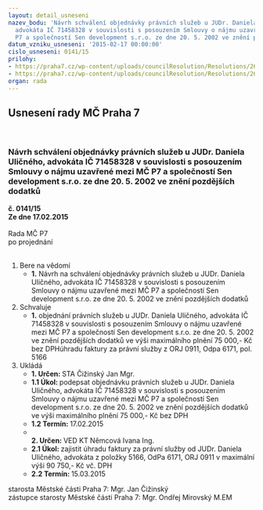 ```yaml
---
layout: detail_usneseni
nazev_bodu: 'Návrh schválení objednávky právních služeb u JUDr. Daniela Uličného,
  advokáta IČ 71458328 v souvislosti s posouzením Smlouvy o nájmu uzavřené mezi MČ
  P7 a společností Sen development s.r.o. ze dne 20. 5. 2002 ve znění pozdějších dodatků '
datum_vzniku_usneseni: '2015-02-17 00:00:00'
cislo_usneseni: 0141/15
prilohy:
- https://praha7.cz/wp-content/uploads/councilResolution/Resolutions/26707/9-15-p%c5%99%c3%adloha_%c4%8d.1-dz-uli%c4%8dn%c3%bd.doc
- https://praha7.cz/wp-content/uploads/councilResolution/Resolutions/26707/9-15-p%c5%99%c3%adloha%c4%8d._2-v%c3%bdpisares-uli%c4%8dn%c3%bd.pdf
organ: rada
---
```

<div id="ucUsn_pList" class="usn">
	<span><h2>Usnesení rady MČ Praha 7 </h2>
<br></span><div class="standBody">
<span><h3>Návrh schválení objednávky právních služeb u JUDr. Daniela Uličného, advokáta IČ 71458328 v souvislosti s posouzením Smlouvy o nájmu uzavřené mezi MČ P7 a společností Sen development s.r.o. ze dne 20. 5. 2002 ve znění pozdějších dodatků </h3></span><div class="center">
		<strong>č. 0141/15</strong><br>
	</div>
<div class="center">
		<strong>Ze dne 17.02.2015</strong><br><br>
	</div>Rada MČ P7<br> po projednání<br><br><ol>
<li>Bere na vědomí<ul><li>
<strong>1.</strong> Návrh na schválení objednávky právních služeb u JUDr. Daniela Uličného, advokáta IČ 71458328 v souvislosti s posouzením Smlouvy o nájmu uzavřené mezi MČ P7 a společností Sen development s.r.o. ze dne 20. 5. 2002 ve znění pozdějších dodatků </li></ul>
</li>
<li>Schvaluje<ul><li>
<strong>1.</strong> objednání právních služeb u JUDr. Daniela Uličného, advokáta IČ 71458328  v souvislosti s posouzením Smlouvy o nájmu uzavřené mezi MČ P7 a společností Sen development s.r.o. ze dne 20. 5. 2002 ve znění pozdějších dodatků ve výši maximálního plnění 75 000,- Kč bez DPHúhradu faktury za právní služby z ORJ 0911, Odpa 6171, pol. 5166     </li></ul>
</li>
<li>Ukládá<ul>
<li>
<strong>1. Určen: </strong>STA Čižinský Jan Mgr.</li>
<li>
<strong>1.1 Úkol: </strong>podepsat objednávku právních služeb u JUDr. Daniela Uličného, advokáta IČ 71458328 v souvislosti s posouzením Smlouvy o nájmu uzavřené mezi MČ P7 a společností Sen development s.r.o. ze dne 20. 5. 2002 ve znění pozdějších dodatků ve výši maximálního plnění 75 000,- Kč bez DPH</li>
<li>
<strong>1.2 Termín: </strong>17.02.2015</li>
<li>
<strong><br>2. Určen: </strong>VED KT Němcová Ivana Ing.</li>
<li>
<strong>2.1 Úkol: </strong>zajistit úhradu faktury za právní služby od JUDr. Daniela Uličného, advokáta z položky 5166, OdPa 6171, ORJ 0911 v maximální výši 90 750,- Kč vč. DPH </li>
<li>
<strong>2.2 Termín: </strong>15.03.2015</li>
</ul>
</li>
</ol>starosta Městské části Praha 7: Mgr. Jan Čižinský<br>zástupce starosty Městské části Praha 7: Mgr. Ondřej Mirovský M.EM 
</div>
</div>